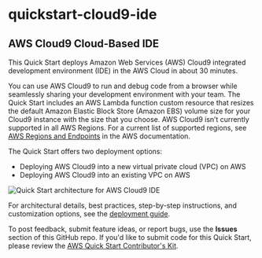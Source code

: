 # quickstart-cloud9-ide
## AWS Cloud9 Cloud-Based IDE

This Quick Start deploys Amazon Web Services (AWS) Cloud9 integrated development environment (IDE) in the AWS Cloud in about 30 minutes.

You can use AWS Cloud9 to run and debug code from a browser while seamlessly sharing your development environment with your team. The Quick Start includes an AWS Lambda function custom resource that resizes the default Amazon Elastic Block Store (Amazon EBS) volume size for your Cloud9 instance with the size that you choose. AWS Cloud9 isn’t currently supported in all AWS Regions. For a current list of supported regions, see [AWS Regions and Endpoints](https://docs.aws.amazon.com/general/latest/gr/rande.html#cloud9_region) in the AWS documentation.

The Quick Start offers two deployment options:

- Deploying AWS Cloud9 into a new virtual private cloud (VPC) on AWS
- Deploying AWS Cloud9 into an existing VPC on AWS

![Quick Start architecture for AWS Cloud9 IDE](https://d1.awsstatic.com/partner-network/QuickStart/datasheets/aws-cloud9-on-aws-architecture-diagram.ad962d3ca5072c6d7fb7760e220688befcaf4d80.png)


For architectural details, best practices, step-by-step instructions, and customization options, see the 
[deployment guide](https://fwd.aws/kApMK).

To post feedback, submit feature ideas, or report bugs, use the **Issues** section of this GitHub repo.
If you'd like to submit code for this Quick Start, please review the [AWS Quick Start Contributor's Kit](https://aws-quickstart.github.io/).

